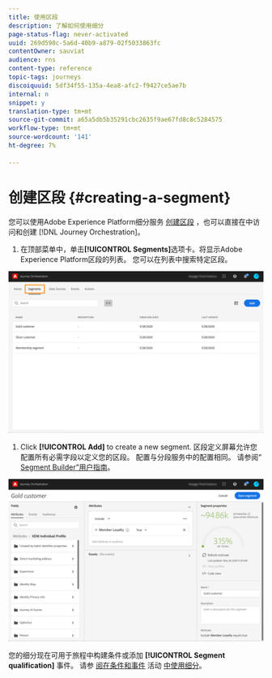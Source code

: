 ```yaml
---
title: 使用区段
description: 了解如何使用细分
page-status-flag: never-activated
uuid: 269d590c-5a6d-40b9-a879-02f5033863fc
contentOwner: sauviat
audience: rns
content-type: reference
topic-tags: journeys
discoiquuid: 5df34f55-135a-4ea8-afc2-f9427ce5ae7b
internal: n
snippet: y
translation-type: tm+mt
source-git-commit: a65a5db5b35291cbc2635f9ae67fd8c8c5284575
workflow-type: tm+mt
source-wordcount: '141'
ht-degree: 7%

---
```




# 创建区段 {#creating-a-segment}

您可以使用Adobe Experience Platform细分服务 [创建区段](https://docs.adobe.com/content/help/en/experience-platform/segmentation/home.html) ，也可以直接在中访问和创建 [!DNL Journey Orchestration]。

1. 在顶部菜单中，单击&#x200B;**[!UICONTROL Segments]**&#x200B;选项卡。将显示Adobe Experience Platform区段的列表。 您可以在列表中搜索特定区段。

![](../assets/segment1.png)

1. Click **[!UICONTROL Add]** to create a new segment. 区段定义屏幕允许您配置所有必需字段以定义您的区段。 配置与分段服务中的配置相同。 请参阅“ [Segment Builder”用户指南](https://docs.adobe.com/content/help/en/experience-platform/segmentation/ui/overview.html)。

![](../assets/segment2.png)

您的细分现在可用于旅程中构建条件或添加 **[!UICONTROL Segment qualification]** 事件。 请参 [阅在条件和事件](../segment/using-a-segment.md) 活动 [中使用细分](../building-journeys/segment-qualification-events.md)。